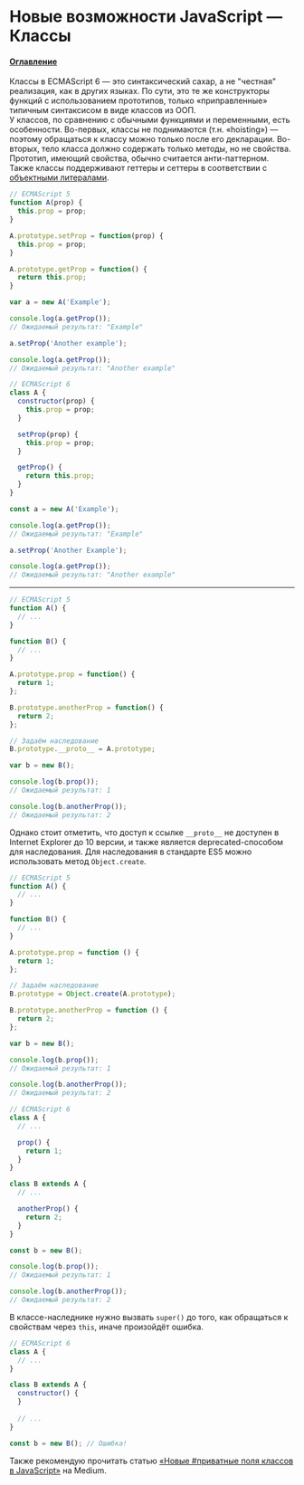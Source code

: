 # Новые возможности JavaScript — Классы

#### [Оглавление](../../README.md)

Классы в ECMAScript 6 — это синтаксический сахар, а не "честная" реализация,
как в других языках. По сути, это те же конструкторы функций
с использованием прототипов, только &laquo;приправленные&raquo; типичным
синтаксисом в виде классов из ООП.  
У классов, по сравнению с обычными функциями и переменными, есть особенности.
Во-первых, классы не поднимаются (т.н. &laquo;hoisting&raquo;) — поэтому
обращаться к классу можно только после его декларации. Во-вторых, тело класса
должно содержать только методы, но не свойства. Прототип, имеющий свойства,
обычно считается анти-паттерном.  
Также классы поддерживают геттеры и сеттеры в соответствии с
[объектными литералами](../object-literals/README.md).

```javascript
// ECMAScript 5
function A(prop) {
  this.prop = prop;
}

A.prototype.setProp = function(prop) {
  this.prop = prop;
}

A.prototype.getProp = function() {
  return this.prop;
}

var a = new A('Example');

console.log(a.getProp());
// Ожидаемый результат: "Example"

a.setProp('Another example');

console.log(a.getProp());
// Ожидаемый результат: "Another example"
```

```javascript
// ECMAScript 6
class A {
  constructor(prop) {
    this.prop = prop;
  }

  setProp(prop) {
    this.prop = prop;
  }

  getProp() {
    return this.prop;
  }
}

const a = new A('Example');

console.log(a.getProp());
// Ожидаемый результат: "Example"

a.setProp('Another Example');

console.log(a.getProp());
// Ожидаемый результат: "Another example"
```

---

```javascript
// ECMAScript 5
function A() {
  // ...
}

function B() {
  // ...
}

A.prototype.prop = function() {
  return 1;
};

B.prototype.anotherProp = function() {
  return 2;
};

// Задаём наследование
B.prototype.__proto__ = A.prototype;

var b = new B();

console.log(b.prop());
// Ожидаемый результат: 1

console.log(b.anotherProp());
// Ожидаемый результат: 2
```

Однако стоит отметить, что доступ к ссылке `__proto__` не доступен в Internet Explorer до 10 версии,
и также является deprecated-способом для наследования. Для наследования в стандарте ES5 можно
использовать метод `Object.create`.

```javascript
// ECMAScript 5
function A() {
  // ...
}

function B() {
  // ...
}

A.prototype.prop = function () {
  return 1;
};

// Задаём наследование
B.prototype = Object.create(A.prototype);

B.prototype.anotherProp = function () {
  return 2;
};

var b = new B();

console.log(b.prop());
// Ожидаемый результат: 1

console.log(b.anotherProp());
// Ожидаемый результат: 2
```

```javascript
// ECMAScript 6
class A {
  // ...

  prop() {
    return 1;
  }
}

class B extends A {
  // ...

  anotherProp() {
    return 2;
  }
}

const b = new B();

console.log(b.prop());
// Ожидаемый результат: 1

console.log(b.anotherProp());
// Ожидаемый результат: 2
```

В классе-наследнике нужно вызвать `super()` до того, как обращаться к свойствам
через `this`, иначе произойдёт ошибка.

```javascript
// ECMAScript 6
class A {
  // ...
}

class B extends A {
  constructor() {
  }
  
  // ...
}

const b = new B(); // Ошибка!
```

Также рекомендую прочитать статью [&laquo;Новые #приватные поля классов в JavaScript&raquo;](https://medium.com/devschacht/javascripts-new-private-class-fields-c60daffe361b) на Medium.
